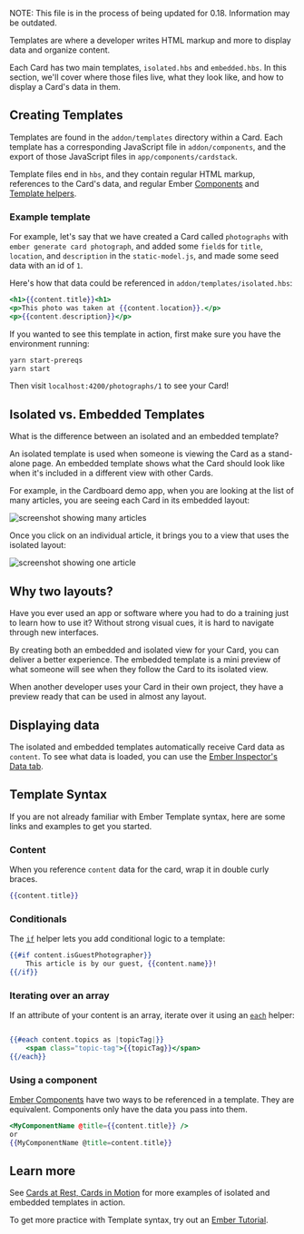 NOTE: This file is in the process of being updated for 0.18. Information may be outdated.

Templates are where a developer writes HTML markup and more to display data and organize content.

Each Card has two main templates, `isolated.hbs` and `embedded.hbs`.
In this section, we'll cover where those files live, what they look like, and how to display a Card's data in them.

## Creating Templates

Templates are found in the `addon/templates` directory within a Card.
Each template has a corresponding JavaScript file in `addon/components`,
and the export of those JavaScript files in `app/components/cardstack`.

Template files end in `hbs`, and they contain regular HTML markup,
references to the Card's data,
and regular Ember [Components](https://guides.emberjs.com/release/components/defining-a-component/) and [Template helpers](https://guides.emberjs.com/release/templates/handlebars-basics/).

### Example template

For example, let's say that we have created a Card called `photographs` with `ember generate card photograph`, and added some `field`s for `title`, `location`, and `description` in the `static-model.js`, and made some seed data with an id of `1`.

Here's how that data could be referenced in `addon/templates/isolated.hbs`:

```handlebars
<h1>{{content.title}}<h1>
<p>This photo was taken at {{content.location}}.</p>
<p>{{content.description}}</p>
```

If you wanted to see this template in action, first make sure you have the environment running:

```bash
yarn start-prereqs
yarn start
```

Then visit `localhost:4200/photographs/1` to see your Card!

## Isolated vs. Embedded Templates

What is the difference between an isolated and an embedded template?

An isolated template is used when someone is viewing the Card as a stand-alone page. An embedded template shows what the Card should
look like when it's included in a different view with other Cards.

For example, in the Cardboard demo app, when you are looking at the list of many articles, you are seeing each Card in its embedded layout:

![screenshot showing many articles](/images/cardboard-initial.png)

Once you click on an individual article, it brings you to a view that uses the isolated layout:

![screenshot showing one article](/images/isolated-template.jpg)

## Why two layouts?

Have you ever used an app or software where you had to do a training just to learn how to use it? Without strong visual cues, it is hard to navigate through new interfaces.

By creating both an embedded and isolated view for your Card,
you can deliver a better experience.
The embedded template is a mini preview of what someone will see when
they follow the Card to its isolated view.

When another developer uses your Card in their own project, they have a preview ready that can be used in almost any layout.

## Displaying data

The isolated and embedded templates automatically receive Card data as `content`. To see what data is loaded, you can use the [Ember Inspector's Data tab](https://guides.emberjs.com/release/ember-inspector/data/).

## Template Syntax

If you are not already familiar with Ember Template syntax, here are some links and examples to get you started.

### Content

When you reference `content` data for the card, wrap it in double curly braces.

```handlebars
{{content.title}}
```

### Conditionals

The [`if`](https://guides.emberjs.com/release/templates/conditionals/) helper lets you add conditional logic to a template:

```handlebars
{{#if content.isGuestPhotographer}}
    This article is by our guest, {{content.name}}!
{{/if}}
```

### Iterating over an array

If an attribute of your content is an array, iterate over it using an [`each`](https://api.emberjs.com/ember/release/classes/Ember.Templates.helpers/methods/each?anchor=each) helper:

```handlebars

{{#each content.topics as |topicTag|}}
    <span class="topic-tag">{{topicTag}}</span>
{{/each}}
```

### Using a component

[Ember Components](https://guides.emberjs.com/release/components/defining-a-component/) have two ways to be referenced in a template. They are equivalent. Components only have the data you pass into them.

```handlebars
<MyComponentName @title={{content.title}} />
or
{{MyComponentName @title=content.title}}
```

## Learn more

See [Cards at Rest, Cards in Motion](https://medium.com/cardstack/cards-at-rest-cards-in-motion-4a0f88a8b6c5) for more examples of isolated and embedded templates in action.

To get more practice with Template syntax, try out an [Ember Tutorial](https://guides.emberjs.com/release/tutorial/ember-cli/).
